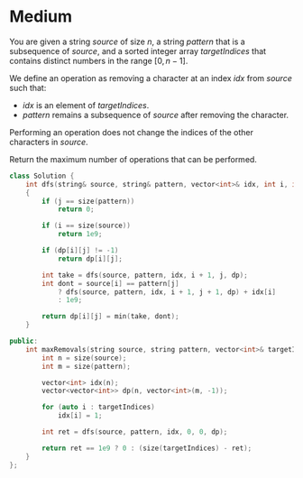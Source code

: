 # Medium

You are given a string $source$ of size $n$, a string $pattern$ that is a subsequence of $source$, and a sorted integer array $targetIndices$ that contains distinct numbers in the range $[0, n - 1]$.

We define an operation as removing a character at an index $idx$ from $source$ such that:

- $idx$ is an element of $targetIndices$.
- $pattern$ remains a subsequence of $source$ after removing the character.

Performing an operation does not change the indices of the other characters in $source$.

Return the maximum number of operations that can be performed.

```cpp
class Solution {
    int dfs(string& source, string& pattern, vector<int>& idx, int i, int j, vector<vector<int>>& dp)
    {
        if (j == size(pattern))
            return 0;

        if (i == size(source))
            return 1e9;

        if (dp[i][j] != -1)
            return dp[i][j];

        int take = dfs(source, pattern, idx, i + 1, j, dp);
        int dont = source[i] == pattern[j]
            ? dfs(source, pattern, idx, i + 1, j + 1, dp) + idx[i]
            : 1e9;

        return dp[i][j] = min(take, dont);
    }

public:
    int maxRemovals(string source, string pattern, vector<int>& targetIndices) {
        int n = size(source);
        int m = size(pattern);

        vector<int> idx(n);
        vector<vector<int>> dp(n, vector<int>(m, -1));

        for (auto i : targetIndices)
            idx[i] = 1;

        int ret = dfs(source, pattern, idx, 0, 0, dp);

        return ret == 1e9 ? 0 : (size(targetIndices) - ret);
    }
};
```
